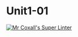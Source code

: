 # Unit1-01
[![Mr Coxall's Super Linter](https://github.com/ICS3U-Programming-DanielM/Unit2-01/workflows/Mr%20Coxall's%20Super%20Linter/badge.svg)](https://github.com/<OWNER>/<REPOSITORY>/actions/)

